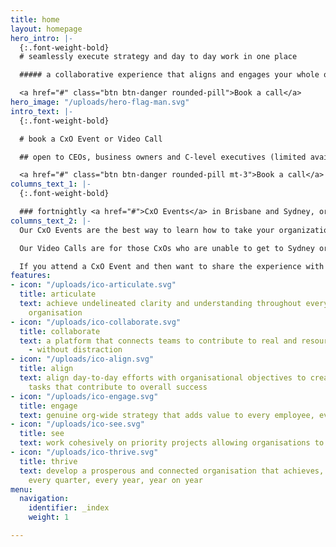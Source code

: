 ```yaml
---
title: home
layout: homepage
hero_intro: |-
  {:.font-weight-bold}
  # seamlessly execute strategy and day to day work in one place

  ##### a collaborative experience that aligns and engages your whole organisation

  <a href="#" class="btn btn-danger rounded-pill">Book a call</a>
hero_image: "/uploads/hero-flag-man.svg"
intro_text: |-
  {:.font-weight-bold}

  # book a CxO Event or Video Call

  ## open to CEOs, business owners and C-level executives (limited availability)

  <a href="#" class="btn btn-danger rounded-pill mt-3">Book a call</a>
columns_text_1: |-
  {:.font-weight-bold}

  ### fortnightly <a href="#">CxO Events</a> in Brisbane and Sydney, or a weekly Video Call most Fridays - see the product, meet a co-founder and hear how other CxOs and business owners tackle strategy+execution+collaboration
columns_text_2: |-
  Our CxO Events are the best way to learn how to take your organization to the next level - achieving org-wide alignment and collaboration like never before.

  Our Video Calls are for those CxOs who are unable to get to Sydney or Brisbane, or for those of you based in other time zones.  We try to limit the Video Calls to 12 attendees, to allow plenty of opportunity for Q&A and sharing insights between attendees.

  If you attend a CxO Event and then want to share the experience with other senior executives, then the Video Calls are ideal for these.
features:
- icon: "/uploads/ico-articulate.svg"
  title: articulate
  text: achieve undelineated clarity and understanding throughout every tier of your
    organisation
- icon: "/uploads/ico-collaborate.svg"
  title: collaborate
  text: a platform that connects teams to contribute to real and resource worthy outcomes
    - without distraction
- icon: "/uploads/ico-align.svg"
  title: align
  text: align day-to-day efforts with organisational objectives to creating meaningful
    tasks that contribute to overall success
- icon: "/uploads/ico-engage.svg"
  title: engage
  text: genuine org-wide strategy that adds value to every employee, every day
- icon: "/uploads/ico-see.svg"
  title: see
  text: work cohesively on priority projects allowing organisations to move forward
- icon: "/uploads/ico-thrive.svg"
  title: thrive
  text: develop a prosperous and connected organisation that achieves, every day,
    every quarter, every year, year on year
menu:
  navigation:
    identifier: _index
    weight: 1

---
```

